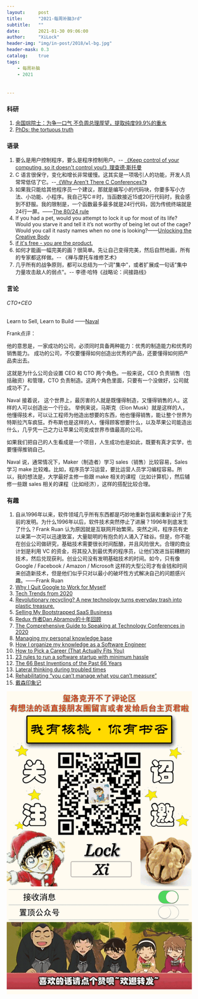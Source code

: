 ```yaml
---
layout:     post
title:      "2021-每周补脑3rd"
subtitle:   ""
date:       2021-01-30 09:06:00
author:     "XiLock"
header-img: "img/in-post/2018/wl-bg.jpg"
header-mask: 0.3
catalog:    true
tags:
    - 每周补脑
    - 2021


---
```


### 科研
1. [余国琮院士：为争一口气 不负周总理厚望，提取纯度99.9%的重水](https://mbd.baidu.com/newspage/data/landingsuper?context=%7B%22nid%22%3A%22news_9657941324583463623%22%7D&n_type=-1&p_from=-1)
1. [PhDs: the tortuous truth](https://www.nature.com/articles/d41586-019-03459-7)

### 语录

1. 要么是用户控制程序，要么是程序控制用户。-- [《Keep control of your computing, so it doesn't control you!》理查德·斯托曼](https://www.gnu.org/philosophy/keep-control-of-your-computing.en.html)
1. C 语言很保守，变化和增长非常缓慢。这其实是一项吸引人的功能，开发人员常常低估了它。--[《Why Aren't There C Conferences?》](https://nullprogram.com/blog/2018/11/21/)
1. 如果我只能给其他程序员一个建议，那就是编写小的代码块，你要多写小方法、小功能、小程序。我自己写C＃时，当函数接近15或20行代码时，我会感到不舒服。我的限制是，一个函数最多最多就是24行代码，因为传统终端就是24行一屏。——[The 80/24 rule](https://blog.ploeh.dk/2019/11/04/the-80-24-rule/)
1. If you had a pet, would you attempt to lock it up for most of its life? Would you starve it and tell it it’s not worthy of being let out of the cage? Would you call it nasty names when no one is looking?——[Unlocking the Creative Body](https://elliottfienberg.com/unlocking-the-creative-body/)
1. [if it's free - you are the product.](https://news.ycombinator.com/item?id=21609987)
1. 如何才能画一幅完美的画？很简单。先让自己变得完美，然后自然地画，所有的专家都这样做。-- 《禅与摩托车维修艺术》
1. 几乎所有的战争原则，都可以总结为一个词"集中"，或者扩展成一句话"集中力量攻击敌人的弱点"。-- 李德·哈特《战略论：间接路线》

### 言论

###### CTO+CEO
Learn to Sell, Learn to Build ——[Naval](https://nav.al/build-sell)

Frank点评：  

他的意思是，一家成功的公司，必须同时具备两种能力：优秀的制造能力和优秀的销售能力。 成功的公司，不仅要懂得如何创造出优秀的产品，还要懂得如何把产品卖出去。

这就是为什么公司会设置 CEO 和 CTO 两个角色。一般来说，CEO 负责销售（包括融资）和管理，CTO 负责制造。这两个角色里面，只要有一个没做好，公司就成功不了。

Naval 接着说， 这个世界上，最厉害的人就是既懂得制造，又懂得销售的人。这样的人可以创造出一个行业。 举例来说，马斯克（Elon Musk）就是这样的人，他懂得技术，可以让工程师为他造出想要的东西，他也懂得销售，能让整个世界为特斯拉汽车疯狂。乔布斯也是这样的人，懂得顾客想要什么，以及苹果公司能造出什么，几乎凭一己之力让苹果公司变成世界市值最高的公司。

如果我们把自己的人生看成是一个项目，人生成功也是如此，既要有真才实学，也要懂得推销自己。

Naval 说，通常情况下，Maker（制造者）学习 sales（销售）比较容易，Sales 学习 make 比较难。比如，程序员学习运营，要比运营人员学习编程容易。所以，我的想法是，大学最好主修一些跟 make 相关的课程（比如计算机），然后辅修一些跟 sales 相关的课程（比如经济），这样的搭配比较合理。


### 有趣
1. 自从1996年以来，软件领域几乎所有东西都是巧妙地重新包装和重新设计了先前的发明。为什么1996年以后，软件技术突然停止了进展？1996年到底发生了什么？Frank Ruan 认为原因就是互联网开始繁荣。突然之间，程序员有史以来第一次可以迅速致富，大量聪明的有抱负的人涌入了硅谷。但是，你不能在创业公司做研究，基础技术需要很长时间酝酿，并且风险很大。合理的商业计划是利用 VC 的资金，将其投入到最优秀的程序员，让他们改进当前糟糕的技术，然后兑现获利。创业公司没有发明基础技术的时间。如今，只有像 Google / Facebook / Amazon / Microsoft 这样的大型公司才有金钱和时间来创造新技术，但是他们似乎只对以最小的破坏性方式解决自己的问题感兴趣。——Frank Ruan
1. [Why I Quit Google to Work for Myself](https://mtlynch.io/why-i-quit-google/)
1. [Tech Trends from 2020](https://danieleckler.com/2020/)
1. [Revolutionary recycling? A new technology turns everyday trash into plastic treasure.](https://www.washingtonpost.com/graphics/2019/climate-solutions/israeli-startup-ubq-turning-trash-into-plastic-products/)
1. [Selling My Bootstrapped SaaS Business](https://tylertringas.com/selling-my-bootstrapped-saas-business/)
1. [Redux 作者Dan Abramov的十年回顾](https://overreacted.io/my-decade-in-review/)
1. [The Comprehensive Guide to Speaking at Technology Conferences in 2020](https://www.cfpland.com/guides/speaking/)
1. [Managing my personal knowledge base](https://tkainrad.dev/posts/managing-my-personal-knowledge-base/)
1. [How I organize my knowledge as a Software Engineer](https://dev.to/brpaz/how-do-i-organize-my-knowledge-as-a-software-engineer-4387)
1. [How to Pick a Career (That Actually Fits You)](https://waitbutwhy.com/2018/04/picking-career.html)
1. [23 rules to run a software startup with minimum hassle](https://www.joisig.com/rules-software-startup-minimum-hassle)
1. [The 66 Best Inventions of the Past 66 Years](https://www.popularmechanics.com/technology/g24668233/best-inventions/)
1. [Lateral thinking during troubled times](https://creativesamba.substack.com/p/lateral-thinking-during-troubled)
1. [Rehabilitating “you can’t manage what you can’t measure”](https://surfingcomplexity.blog/2020/01/26/rehabilitating-you-cant-manage-what-you-cant-measure/)
1. [戴森印象记](https://www.changhai.org/articles/miscellaneous/people/Dyson.php)


![](/img/wc-tail.GIF)
